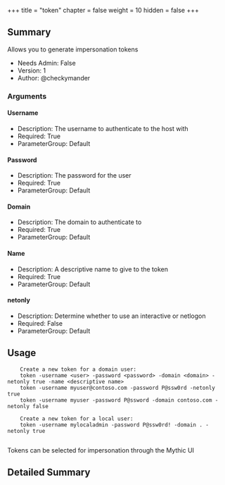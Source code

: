+++
title = "token"
chapter = false
weight = 10
hidden = false
+++

## Summary
Allows you to generate impersonation tokens
  
- Needs Admin: False  
- Version: 1  
- Author: @checkymander  

### Arguments

#### Username

- Description: The username to authenticate to the host with
- Required: True
- ParameterGroup: Default

#### Password

- Description: The password for the user
- Required: True
- ParameterGroup: Default

#### Domain

- Description: The domain to authenticate to
- Required: True
- ParameterGroup: Default

#### Name

- Description: A descriptive name to give to the token
- Required: True
- ParameterGroup: Default

#### netonly

- Description: Determine whether to use an interactive or netlogon
- Required: False
- ParameterGroup: Default

## Usage

```
    Create a new token for a domain user:
    token -username <user> -password <password> -domain <domain> -netonly true -name <descriptive name>
    token -username myuser@contoso.com -password P@ssw0rd -netonly true
    token -username myuser -password P@ssword -domain contoso.com -netonly false
    
    Create a new token for a local user:
    token -username mylocaladmin -password P@ssw0rd! -domain . -netonly true
    
```

Tokens can be selected for impersonation through the Mythic UI

## Detailed Summary
